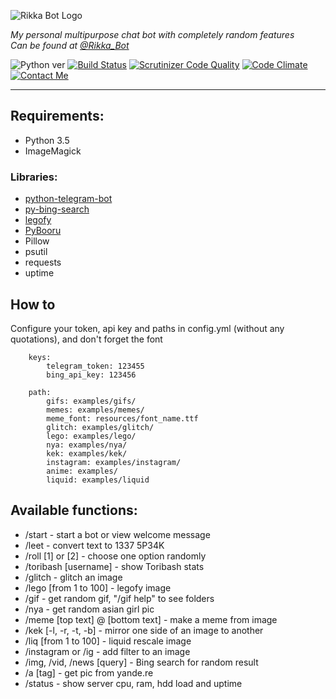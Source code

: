 ![Rikka Bot Logo](http://madi.so/rikka-bot.png)

*My personal multipurpose chat bot with completely random features*  
*Can be found at [@Rikka_Bot](https://telegram.me/Rikka_Bot)*

![Python ver](http://img.shields.io/badge/Python-3.5-yellow.svg) [![Build Status](https://scrutinizer-ci.com/g/MadiNyan/rikka-telegram-bot/badges/build.png?b=master)](https://scrutinizer-ci.com/g/MadiNyan/rikka-telegram-bot/build-status/master) [![Scrutinizer Code Quality](https://scrutinizer-ci.com/g/MadiNyan/rikka-telegram-bot/badges/quality-score.png?b=master)](https://scrutinizer-ci.com/g/MadiNyan/rikka-telegram-bot/?branch=external-img-dl) [![Code Climate](https://codeclimate.com/github/MadiNyan/rikka-telegram-bot/badges/gpa.svg)](https://codeclimate.com/github/MadiNyan/rikka-telegram-bot) [![Contact Me](https://img.shields.io/badge/Contact-Me-blue.svg)](https://telegram.me/Madi_Nyan) 

----------

## Requirements:
+ Python 3.5
+ ImageMagick

### Libraries:
+ [python-telegram-bot](https://github.com/python-telegram-bot)
+ [py-bing-search](https://github.com/tristantao/py-bing-search)
+ [legofy](https://github.com/JuanPotato/Legofy)
+ [PyBooru](https://github.com/LuqueDaniel/pybooru)
+ Pillow
+ psutil
+ requests
+ uptime

## How to
Configure your token, api key and paths in config.yml (without any quotations), and don't forget the font
```
    keys:
        telegram_token: 123455
        bing_api_key: 123456

    path:
        gifs: examples/gifs/
        memes: examples/memes/
        meme_font: resources/font_name.ttf
        glitch: examples/glitch/
        lego: examples/lego/
        nya: examples/nya/
        kek: examples/kek/
        instagram: examples/instagram/
        anime: examples/
        liquid: examples/liquid
```

## Available functions:
+ /start - start a bot or view welcome message
+ /leet - convert text to 1337 5P34K
+ /roll [1] or [2] - choose one option randomly
+ /toribash [username] - show Toribash stats
+ /glitch - glitch an image
+ /lego [from 1 to 100] - legofy image
+ /gif - get random gif, "/gif help" to see folders
+ /nya - get random asian girl pic
+ /meme [top text] @ [bottom text] - make a meme from image
+ /kek [-l, -r, -t, -b] - mirror one side of an image to another
+ /liq [from 1 to 100] - liquid rescale image
+ /instagram or /ig - add filter to an image
+ /img, /vid, /news [query] - Bing search for random result
+ /a [tag] - get pic from yande.re
+ /status - show server cpu, ram, hdd load and uptime
